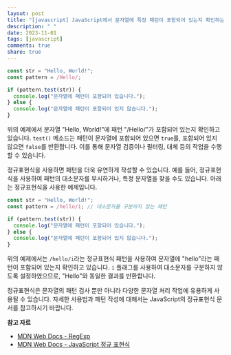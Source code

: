 ```yaml
---
layout: post
title: "[javascript] JavaScript에서 문자열에 특정 패턴이 포함되어 있는지 확인하는 방법은?"
description: " "
date: 2023-11-01
tags: [javascript]
comments: true
share: true
---
```


```javascript
const str = "Hello, World!";
const pattern = /Hello/;

if (pattern.test(str)) {
  console.log("문자열에 패턴이 포함되어 있습니다.");
} else {
  console.log("문자열에 패턴이 포함되어 있지 않습니다.");
}
```

위의 예제에서 문자열 "Hello, World!"에 패턴 "/Hello/"가 포함되어 있는지 확인하고 있습니다. `test()` 메소드는 패턴이 문자열에 포함되어 있으면 `true`를, 포함되어 있지 않으면 `false`를 반환합니다. 이를 통해 문자열 검증이나 필터링, 대체 등의 작업을 수행할 수 있습니다.

정규표현식을 사용하면 패턴을 더욱 유연하게 작성할 수 있습니다. 예를 들어, 정규표현식을 사용하여 패턴의 대소문자를 무시하거나, 특정 문자열을 찾을 수도 있습니다. 아래는 정규표현식을 사용한 예제입니다.

```javascript
const str = "Hello, World!";
const pattern = /hello/i; // 대소문자를 구분하지 않는 패턴

if (pattern.test(str)) {
  console.log("문자열에 패턴이 포함되어 있습니다.");
} else {
  console.log("문자열에 패턴이 포함되어 있지 않습니다.");
}
```

위의 예제에서는 `/hello/i`라는 정규표현식 패턴을 사용하여 문자열에 "hello"라는 패턴이 포함되어 있는지 확인하고 있습니다. `i` 플래그를 사용하여 대소문자를 구분하지 않도록 설정하였으므로, "Hello"와 동일한 결과를 반환합니다.

정규표현식은 문자열의 패턴 검사 뿐만 아니라 다양한 문자열 처리 작업에 유용하게 사용될 수 있습니다. 자세한 사용법과 패턴 작성에 대해서는 JavaScript의 정규표현식 문서를 참고하시기 바랍니다.

**참고 자료**
- [MDN Web Docs - RegExp](https://developer.mozilla.org/ko/docs/Web/JavaScript/Reference/Global_Objects/RegExp)
- [MDN Web Docs - JavaScript 정규 표현식](https://developer.mozilla.org/ko/docs/Web/JavaScript/Guide/Regular_Expressions)